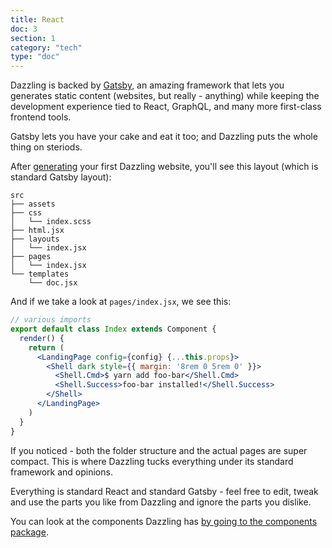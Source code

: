 ```yaml
---
title: React
doc: 3
section: 1
category: "tech"
type: "doc"
---
```


Dazzling is backed by [Gatsby](https://github.com/gatsbyjs/gatsby), an amazing framework that lets you generates static content (websites, but really - anything) while keeping the development experience tied to React, GraphQL, and many more first-class frontend tools.

Gatsby lets you have your cake and eat it too; and Dazzling puts the whole thing on steriods.


After [generating](getting-started) your first Dazzling website, you'll see this layout (which is standard Gatsby layout):

```
src
├── assets
├── css
│   └── index.scss
├── html.jsx
├── layouts
│   └── index.jsx
├── pages
│   └── index.jsx
└── templates
    └── doc.jsx
```

And if we take a look at `pages/index.jsx`, we see this:

```jsx
// various imports
export default class Index extends Component {
  render() {
    return (
      <LandingPage config={config} {...this.props}>
        <Shell dark style={{ margin: '8rem 0 5rem 0' }}>
          <Shell.Cmd>$ yarn add foo-bar</Shell.Cmd>
          <Shell.Success>foo-bar installed!</Shell.Success>
        </Shell>
      </LandingPage>
    )
  }
}
```

If you noticed - both the folder structure and the actual pages are super compact. This is where Dazzling tucks everything under its standard framework and opinions.


Everything is standard React and standard Gatsby - feel free to edit, tweak and use the parts you like from Dazzling and ignore the parts you dislike.

You can look at the components Dazzling has [by going to the components package](https://github.com/jondot/dazzling/tree/master/packages/dazzling-components/src/components).

